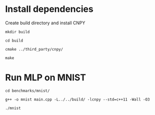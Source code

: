 # Install dependencies

Create build directory and install CNPY
```shell
mkdir build
```
```shell
cd build
```
```shell
cmake ../third_party/cnpy/
```
```shell
make
```

# Run MLP on MNIST
```shell
cd benchmarks/mnist/
```
```shell
g++ -o mnist main.cpp -L../../build/ -lcnpy --std=c++11 -Wall -O3
```
```shell
./mnist
```
